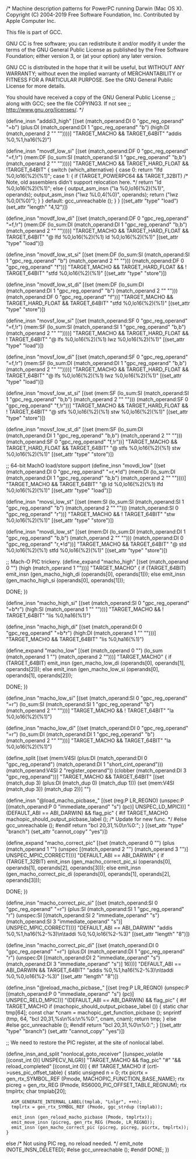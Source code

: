 /* Machine description patterns for PowerPC running Darwin (Mac OS X).
   Copyright (C) 2004-2019 Free Software Foundation, Inc.
   Contributed by Apple Computer Inc.

This file is part of GCC.

GNU CC is free software; you can redistribute it and/or modify
it under the terms of the GNU General Public License as published by
the Free Software Foundation; either version 3, or (at your option)
any later version.

GNU CC is distributed in the hope that it will be useful,
but WITHOUT ANY WARRANTY; without even the implied warranty of
MERCHANTABILITY or FITNESS FOR A PARTICULAR PURPOSE.  See the
GNU General Public License for more details.

You should have received a copy of the GNU General Public License
;; along with GCC; see the file COPYING3.  If not see
;; <http://www.gnu.org/licenses/>.  */

(define_insn "adddi3_high"
  [(set (match_operand:DI 0 "gpc_reg_operand" "=b")
        (plus:DI (match_operand:DI 1 "gpc_reg_operand" "b")
                 (high:DI (match_operand 2 "" ""))))]
  "TARGET_MACHO && TARGET_64BIT"
  "addis %0,%1,ha16(%2)")

(define_insn "movdf_low_si"
  [(set (match_operand:DF 0 "gpc_reg_operand" "=f,!r")
        (mem:DF (lo_sum:SI (match_operand:SI 1 "gpc_reg_operand" "b,b")
                           (match_operand 2 "" ""))))]
  "TARGET_MACHO && TARGET_HARD_FLOAT && !TARGET_64BIT"
{
  switch (which_alternative)
    {
      case 0:
	return "lfd %0,lo16(%2)(%1)";
      case 1:
	{
	  if (TARGET_POWERPC64 && TARGET_32BIT)
	    /* Note, old assemblers didn't support relocation here.  */
	    return "ld %0,lo16(%2)(%1)";
	  else
	    {
	      output_asm_insn ("la %0,lo16(%2)(%1)", operands);
	      output_asm_insn ("lwz %L0,4(%0)", operands);
	      return ("lwz %0,0(%0)");
	    }
	}
      default:
	gcc_unreachable ();
    }
}
  [(set_attr "type" "load")
   (set_attr "length" "4,12")])


(define_insn "movdf_low_di"
  [(set (match_operand:DF 0 "gpc_reg_operand" "=f,!r")
        (mem:DF (lo_sum:DI (match_operand:DI 1 "gpc_reg_operand" "b,b")
                           (match_operand 2 "" ""))))]
  "TARGET_MACHO && TARGET_HARD_FLOAT && TARGET_64BIT"
  "@
   lfd %0,lo16(%2)(%1)
   ld %0,lo16(%2)(%1)"
  [(set_attr "type" "load")])

(define_insn "movdf_low_st_si"
  [(set (mem:DF (lo_sum:SI (match_operand:SI 1 "gpc_reg_operand" "b")
                           (match_operand 2 "" "")))
	(match_operand:DF 0 "gpc_reg_operand" "f"))]
  "TARGET_MACHO && TARGET_HARD_FLOAT && ! TARGET_64BIT"
  "stfd %0,lo16(%2)(%1)"
  [(set_attr "type" "store")])

(define_insn "movdf_low_st_di"
  [(set (mem:DF (lo_sum:DI (match_operand:DI 1 "gpc_reg_operand" "b")
                           (match_operand 2 "" "")))
	(match_operand:DF 0 "gpc_reg_operand" "f"))]
  "TARGET_MACHO && TARGET_HARD_FLOAT && TARGET_64BIT"
  "stfd %0,lo16(%2)(%1)"
  [(set_attr "type" "store")])

(define_insn "movsf_low_si"
  [(set (match_operand:SF 0 "gpc_reg_operand" "=f,!r")
        (mem:SF (lo_sum:SI (match_operand:SI 1 "gpc_reg_operand" "b,b")
                           (match_operand 2 "" ""))))]
  "TARGET_MACHO && TARGET_HARD_FLOAT && ! TARGET_64BIT"
  "@
   lfs %0,lo16(%2)(%1)
   lwz %0,lo16(%2)(%1)"
  [(set_attr "type" "load")])

(define_insn "movsf_low_di"
  [(set (match_operand:SF 0 "gpc_reg_operand" "=f,!r")
        (mem:SF (lo_sum:DI (match_operand:DI 1 "gpc_reg_operand" "b,b")
                           (match_operand 2 "" ""))))]
  "TARGET_MACHO && TARGET_HARD_FLOAT && TARGET_64BIT"
  "@
   lfs %0,lo16(%2)(%1)
   lwz %0,lo16(%2)(%1)"
  [(set_attr "type" "load")])

(define_insn "movsf_low_st_si"
  [(set (mem:SF (lo_sum:SI (match_operand:SI 1 "gpc_reg_operand" "b,b")
                           (match_operand 2 "" "")))
	(match_operand:SF 0 "gpc_reg_operand" "f,!r"))]
  "TARGET_MACHO && TARGET_HARD_FLOAT && ! TARGET_64BIT"
  "@
   stfs %0,lo16(%2)(%1)
   stw %0,lo16(%2)(%1)"
  [(set_attr "type" "store")])

(define_insn "movsf_low_st_di"
  [(set (mem:SF (lo_sum:DI (match_operand:DI 1 "gpc_reg_operand" "b,b")
                           (match_operand 2 "" "")))
	(match_operand:SF 0 "gpc_reg_operand" "f,!r"))]
  "TARGET_MACHO && TARGET_HARD_FLOAT && TARGET_64BIT"
  "@
   stfs %0,lo16(%2)(%1)
   stw %0,lo16(%2)(%1)"
  [(set_attr "type" "store")])

;; 64-bit MachO load/store support
(define_insn "movdi_low"
  [(set (match_operand:DI 0 "gpc_reg_operand" "=r,*!d")
        (mem:DI (lo_sum:DI (match_operand:DI 1 "gpc_reg_operand" "b,b")
                           (match_operand 2 "" ""))))]
  "TARGET_MACHO && TARGET_64BIT"
  "@
   ld %0,lo16(%2)(%1)
   lfd %0,lo16(%2)(%1)"
  [(set_attr "type" "load")])

(define_insn "movsi_low_st"
  [(set (mem:SI (lo_sum:SI (match_operand:SI 1 "gpc_reg_operand" "b")
                           (match_operand 2 "" "")))
	(match_operand:SI 0 "gpc_reg_operand" "r"))]
  "TARGET_MACHO && ! TARGET_64BIT"
  "stw %0,lo16(%2)(%1)"
  [(set_attr "type" "store")])

(define_insn "movdi_low_st"
  [(set (mem:DI (lo_sum:DI (match_operand:DI 1 "gpc_reg_operand" "b,b")
                           (match_operand 2 "" "")))
	(match_operand:DI 0 "gpc_reg_operand" "r,*!d"))]
  "TARGET_MACHO && TARGET_64BIT"
  "@
   std %0,lo16(%2)(%1)
   stfd %0,lo16(%2)(%1)"
  [(set_attr "type" "store")])

;; Mach-O PIC trickery.
(define_expand "macho_high"
  [(set (match_operand 0 "")
	(high (match_operand 1 "")))]
  "TARGET_MACHO"
{
  if (TARGET_64BIT)
    emit_insn (gen_macho_high_di (operands[0], operands[1]));
  else
    emit_insn (gen_macho_high_si (operands[0], operands[1]));

  DONE;
})

(define_insn "macho_high_si"
  [(set (match_operand:SI 0 "gpc_reg_operand" "=b*r")
	(high:SI (match_operand 1 "" "")))]
  "TARGET_MACHO && ! TARGET_64BIT"
  "lis %0,ha16(%1)")
  

(define_insn "macho_high_di"
  [(set (match_operand:DI 0 "gpc_reg_operand" "=b*r")
	(high:DI (match_operand 1 "" "")))]
  "TARGET_MACHO && TARGET_64BIT"
  "lis %0,ha16(%1)")

(define_expand "macho_low"
  [(set (match_operand 0 "")
	(lo_sum (match_operand 1 "")
		   (match_operand 2 "")))]
   "TARGET_MACHO"
{
  if (TARGET_64BIT)
    emit_insn (gen_macho_low_di (operands[0], operands[1], operands[2]));
  else
    emit_insn (gen_macho_low_si (operands[0], operands[1], operands[2]));

  DONE;
})

(define_insn "macho_low_si"
  [(set (match_operand:SI 0 "gpc_reg_operand" "=r")
	(lo_sum:SI (match_operand:SI 1 "gpc_reg_operand" "b")
		   (match_operand 2 "" "")))]
   "TARGET_MACHO && ! TARGET_64BIT"
   "la %0,lo16(%2)(%1)")

(define_insn "macho_low_di"
  [(set (match_operand:DI 0 "gpc_reg_operand" "=r")
	(lo_sum:DI (match_operand:DI 1 "gpc_reg_operand" "b")
		   (match_operand 2 "" "")))]
   "TARGET_MACHO && TARGET_64BIT"
   "la %0,lo16(%2)(%1)")

(define_split
  [(set (mem:V4SI (plus:DI (match_operand:DI 0 "gpc_reg_operand")
			 (match_operand:DI 1 "short_cint_operand")))
	(match_operand:V4SI 2 "register_operand"))
   (clobber (match_operand:DI 3 "gpc_reg_operand"))]
  "TARGET_MACHO && TARGET_64BIT"
  [(set (match_dup 3) (plus:DI (match_dup 0) (match_dup 1)))
   (set (mem:V4SI (match_dup 3))
	(match_dup 2))]
  "")

(define_insn "@load_macho_picbase_<mode>"
  [(set (reg:P LR_REGNO)
	(unspec:P [(match_operand:P 0 "immediate_operand" "s")
		    (pc)] UNSPEC_LD_MPIC))]
  "(DEFAULT_ABI == ABI_DARWIN) && flag_pic"
{
#if TARGET_MACHO
  machopic_should_output_picbase_label (); /* Update for new func.  */
#else
  gcc_unreachable ();
#endif
  return "bcl 20,31,%0\n%0:";
}
  [(set_attr "type" "branch")
   (set_attr "cannot_copy" "yes")])

(define_expand "macho_correct_pic"
  [(set (match_operand 0 "")
	(plus (match_operand 1 "")
		 (unspec [(match_operand 2 "")
			     (match_operand 3 "")]
			    UNSPEC_MPIC_CORRECT)))]
  "DEFAULT_ABI == ABI_DARWIN"
{
  if (TARGET_32BIT)
    emit_insn (gen_macho_correct_pic_si (operands[0], operands[1], operands[2],
	       operands[3]));
  else
    emit_insn (gen_macho_correct_pic_di (operands[0], operands[1], operands[2],
	       operands[3]));

  DONE;
})

(define_insn "macho_correct_pic_si"
  [(set (match_operand:SI 0 "gpc_reg_operand" "=r")
	(plus:SI (match_operand:SI 1 "gpc_reg_operand" "r")
		 (unspec:SI [(match_operand:SI 2 "immediate_operand" "s")
			     (match_operand:SI 3 "immediate_operand" "s")]
			    UNSPEC_MPIC_CORRECT)))]
  "DEFAULT_ABI == ABI_DARWIN"
  "addis %0,%1,ha16(%2-%3)\n\taddi %0,%0,lo16(%2-%3)"
  [(set_attr "length" "8")])

(define_insn "macho_correct_pic_di"
  [(set (match_operand:DI 0 "gpc_reg_operand" "=r")
	(plus:DI (match_operand:DI 1 "gpc_reg_operand" "r")
		 (unspec:DI [(match_operand:DI 2 "immediate_operand" "s")
			     (match_operand:DI 3 "immediate_operand" "s")]
			    16)))]
  "DEFAULT_ABI == ABI_DARWIN && TARGET_64BIT"
  "addis %0,%1,ha16(%2-%3)\n\taddi %0,%0,lo16(%2-%3)"
  [(set_attr "length" "8")])

(define_insn "@reload_macho_picbase_<mode>"
  [(set (reg:P LR_REGNO)
        (unspec:P [(match_operand:P 0 "immediate_operand" "s")
		    (pc)] UNSPEC_RELD_MPIC))]
  "(DEFAULT_ABI == ABI_DARWIN) && flag_pic"
{
#if TARGET_MACHO
  if (machopic_should_output_picbase_label ())
    {
      static char tmp[64];
      const char *cnam = machopic_get_function_picbase ();
      snprintf (tmp, 64, "bcl 20,31,%s\n%s:\n%%0:", cnam, cnam);
      return tmp;
    }
  else
#else
  gcc_unreachable ();
#endif
    return "bcl 20,31,%0\n%0:";
}
  [(set_attr "type" "branch")
   (set_attr "cannot_copy" "yes")])

;; We need to restore the PIC register, at the site of nonlocal label.

(define_insn_and_split "nonlocal_goto_receiver"
  [(unspec_volatile [(const_int 0)] UNSPECV_NLGR)]
  "TARGET_MACHO && flag_pic"
  "#"
  "&& reload_completed"
  [(const_int 0)]
{
#if TARGET_MACHO
  if (crtl->uses_pic_offset_table)
    {
      static unsigned n = 0;
      rtx picrtx = gen_rtx_SYMBOL_REF (Pmode, MACHOPIC_FUNCTION_BASE_NAME);
      rtx picreg = gen_rtx_REG (Pmode, RS6000_PIC_OFFSET_TABLE_REGNUM);
      rtx tmplrtx;
      char tmplab[20];

      ASM_GENERATE_INTERNAL_LABEL(tmplab, "Lnlgr", ++n);
      tmplrtx = gen_rtx_SYMBOL_REF (Pmode, ggc_strdup (tmplab));

      emit_insn (gen_reload_macho_picbase (Pmode, tmplrtx));
      emit_move_insn (picreg, gen_rtx_REG (Pmode, LR_REGNO));
      emit_insn (gen_macho_correct_pic (picreg, picreg, picrtx, tmplrtx));
    }
  else
    /* Not using PIC reg, no reload needed.  */
    emit_note (NOTE_INSN_DELETED);
#else
  gcc_unreachable ();
#endif
  DONE;
})
